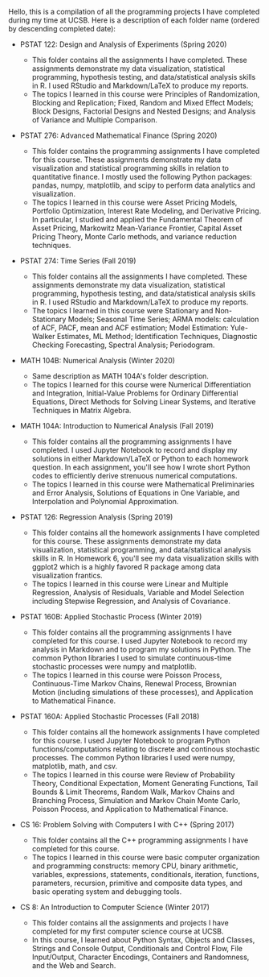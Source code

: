 Hello, this is a compilation of all the programming projects I have completed during my time at UCSB. Here is a description of each folder name (ordered by descending completed date): 

- PSTAT 122: Design and Analysis of Experiments (Spring 2020) 
  - This folder contains all the assignments I have completed. These assignments demonstrate my data visualization, statistical programming, hypothesis testing, and data/statistical analysis skills in R. I used RStudio and Markdown/LaTeX to produce my reports. 
  - The topics I learned in this course were Principles of Randomization, Blocking and Replication; Fixed, Random and Mixed Effect Models; Block Designs, Factorial Designs and Nested Designs; and Analysis of Variance and Multiple Comparison. 

- PSTAT 276: Advanced Mathematical Finance (Spring 2020) 
  - This folder contains the programming assignments I have completed for this course. These assignments demonstrate my data visualization and statistical programming skills in relation to quantitative finance. I mostly used the following Python packages: pandas, numpy, matplotlib, and scipy to perform data analytics and visualization. 
  - The topics I learned in this course were Asset Pricing Models, Portfolio Optimization, Interest Rate Modeling, and Derivative Pricing. In particular, I studied and applied the Fundamental Theorem of Asset Pricing, Markowitz Mean-Variance Frontier, Capital Asset Pricing Theory, Monte Carlo methods, and variance reduction techniques.

- PSTAT 274: Time Series (Fall 2019) 
  - This folder contains all the assignments I have completed. These assignments demonstrate my data visualization, statistical programming, hypothesis testing, and data/statistical analysis skills in R. I used RStudio and Markdown/LaTeX to produce my reports. 
  - The topics I learned in this course were Stationary and Non-Stationary Models; Seasonal Time Series; ARMA models: calculation of ACF, PACF, mean and ACF estimation; Model Estimation: Yule-Walker Estimates, ML Method; Identification Techniques, Diagnostic Checking Forecasting, Spectral Analysis; Periodogram.

- MATH 104B: Numerical Analysis (Winter 2020) 
  - Same description as MATH 104A's folder description. 
  - The topics I learned for this course were Numerical Differentiation and Integration, Initial-Value Problems for Ordinary Differential Equations, Direct Methods for Solving Linear Systems, and Iterative Techniques in Matrix Algebra. 

- MATH 104A: Introduction to Numerical Analysis (Fall 2019) 
  - This folder contains all the programming assignments I have completed. I used Jupyter Notebook to record and display my solutions in either Markdown/LaTeX or Python to each homework question. In each assignment, you'll see how I wrote short Python codes to efficiently derive strenuous numerical computations. 
  - The topics I learned in this course were Mathematical Preliminaries and Error Analysis, Solutions of Equations in One Variable, and Interpolation and Polynomial Approximation. 
  
- PSTAT 126: Regression Analysis (Spring 2019) 
  - This folder contains all the homework assignments I have completed for this course. These assignments demonstrate my data visualization, statistical programming, and data/statistical analysis skills in R. In Homework 6, you'll see my data visualization skills with ggplot2 which is a highly favored R package among data visualization frantics. 
  - The topics I learned in this course were Linear and Multiple Regression, Analysis of Residuals, Variable and Model Selection including Stepwise Regression, and Analysis of Covariance. 

- PSTAT 160B: Applied Stochastic Process (Winter 2019) 
  - This folder contains all the programming assignments I have completed for this course. I used Jupyter Notebook to record my analysis in Markdown and to program my solutions in Python. The common Python libraries I used to simulate continuous-time stochastic processes were numpy and matplotlib. 
  - The topics I learned in this course were Poisson Process, Continuous-Time Markov Chains, Renewal Process, Brownian Motion (including simulations of these processes), and Application to Mathematical Finance. 

- PSTAT 160A: Applied Stochastic Processes (Fall 2018) 
  - This folder contains all the homework assignments I have completed for this course. I used Jupyter Notebook to program Python functions/computations relating to  discrete and continous stochastic processes. The common Python libraries I used were numpy, matplotlib, math, and csv. 
  - The topics I learned in this course were Review of Probability Theory, Conditional Expectation, Moment Generating Functions, Tail Bounds & Limit Theorems, Random Walk, Markov Chains and Branching Process, Simulation and Markov Chain Monte Carlo, Poisson Process, and Application to Mathematical Finance. 
  
- CS 16: Problem Solving with Computers I with C++ (Spring 2017) 
  - This folder contains all the C++ programming assignments I have completed for this course. 
  - The topics I learned in this course were basic computer organization and programming constructs: memory CPU, binary arithmetic, variables, expressions, statements, conditionals, iteration, functions, parameters, recursion, primitive and composite data types, and basic operating system and debugging tools. 

- CS 8: An Introduction to Computer Science (Winter 2017) 
  - This folder contains all the assignments and projects I have completed for my first computer science course at UCSB. 
  - In this course, I learned about Python Syntax, Objects and Classes, Strings and Console Output, Conditionals and Control Flow, File Input/Output, Character Encodings, Containers and Randomness, and the Web and Search. 


